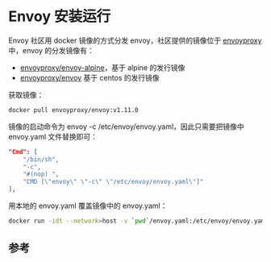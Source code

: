 # Envoy 安装运行

Envoy 社区用 docker 镜像的方式分发 envoy，社区提供的镜像位于 [envoyproxy][1] 中，envoy 的分发镜像有：

* [envoyproxy/envoy-alpine][2]，基于 alpine 的发行镜像
* [envoyproxy/envoy][3] 基于 centos 的发行镜像

获取镜像：

```sh
docker pull envoyproxy/envoy:v1.11.0
```

镜像的启动命令为 envoy -c  /etc/envoy/envoy.yaml，因此只需要把镜像中 envoy.yaml 文件替换即可：

```json
"Cmd": [
    "/bin/sh",
    "-c",
    "#(nop) ",
    "CMD [\"envoy\" \"-c\" \"/etc/envoy/envoy.yaml\"]"
],
```

用本地的 envoy.yaml 覆盖镜像中的 envoy.yaml：

```sh
docker run -idt --network=host -v `pwd`/envoy.yaml:/etc/envoy/envoy.yaml envoyproxy/envoy:v1.11.0
```

## 参考

[1]: https://hub.docker.com/u/envoyproxy "docker hub: envoyproxy"
[2]: https://hub.docker.com/r/envoyproxy/envoy-alpine/tags "envoyproxy/envoy-alpine"
[3]: https://hub.docker.com/r/envoyproxy/envoy/tags "envoyproxy/envoy"
